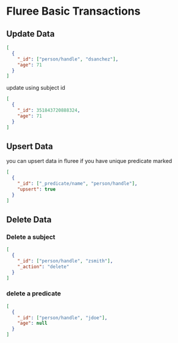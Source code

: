 # Fluree Basic Transactions
## Update Data
``` json
[
  {
    "_id": ["person/handle", "dsanchez"],
    "age": 71
  }
]
```
update using subject id
``` json
[
  {
    "_id": 351843720888324,
    "age": 71
  }
]
```
## Upsert Data
you can upsert data in fluree if you have unique predicate marked
``` json
[
  {
    "_id": ["_predicate/name", "person/handle"],
    "upsert": true
  }
]
```
## Delete Data
### Delete a subject
``` json
[
  {
    "_id": ["person/handle", "zsmith"],
    "_action": "delete"
  }
]
```

### delete a predicate
``` json
[
  {
    "_id": ["person/handle", "jdoe"],
    "age": null
  }
]
```
